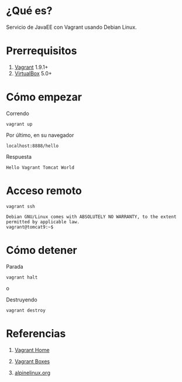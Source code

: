 # ¿Qué es?

Servicio de JavaEE con Vagrant usando Debian Linux.


# Prerrequisitos

1. [Vagrant](https://www.vagrantup.com/) 1.9.1+
2. [VirtualBox](www.virtualbox.org) 5.0+

# Cómo empezar

Correndo

```
vagrant up
```

Por último, en su navegador 

```
localhost:8888/hello
```

Respuesta

```
Hello Vagrant Tomcat World
```

# Acceso remoto

```
vagrant ssh
```

```
Debian GNU/Linux comes with ABSOLUTELY NO WARRANTY, to the extent
permitted by applicable law.
vagrant@tomcat9:~$ 
```

# Cómo detener

Parada

```
vagrant halt
```

o

Destruyendo

```
vagrant destroy
```


# Referencias

1. [Vagrant Home](https://www.vagrantup.com/)

2. [Vagrant Boxes](https://atlas.hashicorp.com/boxes/search)

3. [alpinelinux.org](https://alpinelinux.org)
